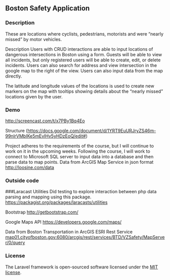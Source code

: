 
## Boston Safety Application 



### Description
These are locations where cyclists, pedestrians, motorists and  were “nearly missed” by motor vehicles. 

Description
Users with CRUD interactions are able to input locations of dangerous intersections in Boston using a form. Guests will be able to view all incidents, but only registered users will be able to create, edit, or delete incidents. Users can also search for address and view intersection in the google map to the right of the view. Users can also input data from the map directly. 

The latitude and longitude values of the locations is used to create new markers on the map with tooltips showing details about the “nearly missed” locations given by the user. 


### Demo
<http://screencast.com/t/x7PBy1Bq4Eo>

Structure (https://docs.google.com/document/d/1YRT9EuURJryZS46m-99nlrVMbIKe5mEvlHv5yHDzEoQ/edit#)
 
Project adheres to the requirements of the course, but I will continue to work on it in the upcoming weeks. Following the course, I will work to connect to Microsoft SQL server to input data into a database and then parse data to map points. Data from ArcGIS Map Service in json format    <http://loosine.com/data>


### Outside code
###Laracast Utilities 
Did testing to explore interaction between php data parsing and mapping using this package.
<https://packagist.org/packages/laracasts/utilities>

Bootstrap
<http://getbootstrap.com/>

Google Maps API
<https://developers.google.com/maps/>

Data from Boston Transportation in ArcGIS ESRI Rest Service
<map01.cityofboston.gov:6080/arcgis/rest/services/BTD/VZSafety/MapServer/0/query>


### License
The Laravel framework is open-sourced software licensed under the [MIT license](http://opensource.org/licenses/MIT).
